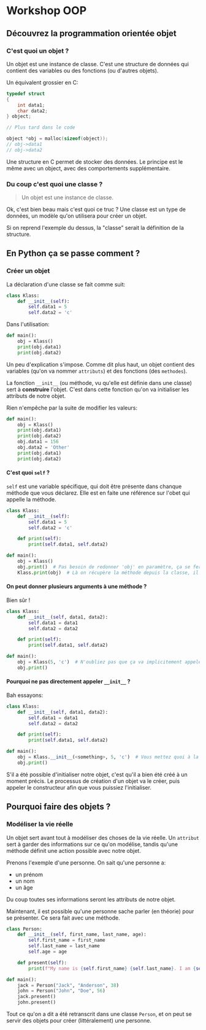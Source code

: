 # Workshop OOP

## Découvrez la programmation orientée objet

### C'est quoi un objet ?

Un objet est une instance de classe. C'est une structure de données qui contient des variables ou des fonctions (ou d'autres objets).

Un équivalent grossier en C:
```c
typedef struct
{
    int data1;
    char data2;
} object;

// Plus tard dans le code

object *obj = malloc(sizeof(object));
// obj->data1
// obj->data2
```

Une structure en C permet de stocker des données. Le principe est le même avec un object, avec des comportements supplémentaire.

### Du coup c'est quoi une classe ?

> Un objet est une instance de classe.

Ok, c'est bien beau mais c'est quoi ce truc ? Une classe est un type de données, un modèle qu'on utilisera pour créer un objet.

Si on reprend l'exemple du dessus, la "classe" serait la définition de la structure.

## En Python ça se passe comment ?
### Créer un objet

La déclaration d'une classe se fait comme suit:
```py
class Klass:
    def __init__(self):
        self.data1 = 5
        self.data2 = 'c'
```

Dans l'utilisation:
```py
def main():
    obj = Klass()
    print(obj.data1)
    print(obj.data2)
```

Un peu d'explication s'impose. Comme dit plus haut, un objet contient des variables (qu'on va nommer `attributs`) et des fonctions (des `methodes`).

La fonction `__init__` (ou méthode, vu qu'elle est définie dans une classe) sert à **construire** l'objet.
C'est dans cette fonction qu'on va initialiser les attributs de notre objet.

Rien n'empêche par la suite de modifier les valeurs:
```py
def main():
    obj = Klass()
    print(obj.data1)
    print(obj.data2)
    obj.data1 = 156
    obj.data2 = 'Other'
    print(obj.data1)
    print(obj.data2)
```
#### C'est quoi `self` ?
`self` est une variable spécifique, qui doit être présente dans chanque méthode que vous déclarez. Elle est en faite une référence sur l'obet qui appelle la méthode.
```py
class Klass:
    def __init__(self):
        self.data1 = 5
        self.data2 = 'c'

    def print(self):
        print(self.data1, self.data2)

def main():
    obj = Klass()
    obj.print()  # Pas besoin de redonner 'obj' en paramètre, ça se fera tout seul :)
    Klass.print(obj)  # Là on récupère la méthode depuis la classe, il lui faut donc l'objet à utiliser
```
#### On peut donner plusieurs arguments à une méthode ?
Bien sûr !
```py
class Klass:
    def __init__(self, data1, data2):
        self.data1 = data1
        self.data2 = data2

    def print(self):
        print(self.data1, self.data2)

def main():
    obj = Klass(5, 'c')  # N'oubliez pas que ça va implicitement appeler __init__
    obj.print()
```

#### Pourquoi ne pas directement appeler `__init__` ?
Bah essayons:
```py
class Klass:
    def __init__(self, data1, data2):
        self.data1 = data1
        self.data2 = data2

    def print(self):
        print(self.data1, self.data2)

def main():
    obj = Klass.__init__(<something>, 5, 'c')  # Vous mettez quoi à la place de <something> ?
    obj.print()
```
S'il a été possible d'initialiser notre objet, c'est qu'il a bien été créé à un moment précis. Le processus de création d'un objet va le créer, puis appeler le constructeur afin que vous puissiez l'initialiser.

## Pourquoi faire des objets ?

### Modéliser la vie réelle
Un objet sert avant tout à modéliser des choses de la vie réelle. Un `attribut` sert à garder des informations sur ce qu'on modélise, tandis qu'une méthode définit une action possible avec notre objet.

Prenons l'exemple d'une personne. On sait qu'une personne a:
- un prénom
- un nom
- un âge

Du coup toutes ses informations seront les attributs de notre objet.

Maintenant, il est possible qu'une personne sache parler (en théorie) pour se présenter. Ce sera fait avec une méthode.
```py
class Person:
    def __init__(self, first_name, last_name, age):
        self.first_name = first_name
        self.last_name = last_name
        self.age = age

    def present(self):
        print(f"My name is {self.first_name} {self.last_name}. I am {self.age}.")

def main():
    jack = Person("Jack", "Anderson", 38)
    john = Person("John", "Doe", 56)
    jack.present()
    john.present()
```
Tout ce qu'on a dit a été retranscrit dans une classe `Person`, et on peut se servir des objets pour créer (littéralement) une personne.
